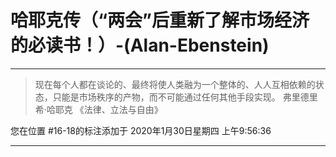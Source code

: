 # 哈耶克传（“两会”后重新了解市场经济的必读书！）-(Alan-Ebenstein)

---

> 现在每个人都在谈论的、最终将使人类融为一个整体的、人人互相依赖的状态，只能是市场秩序的产物，而不可能通过任何其他手段实现。 弗里德里希·哈耶克 《法律、立法与自由》

您在位置 #16-18的标注添加于 2020年1月30日星期四 上午9:56:36

---

